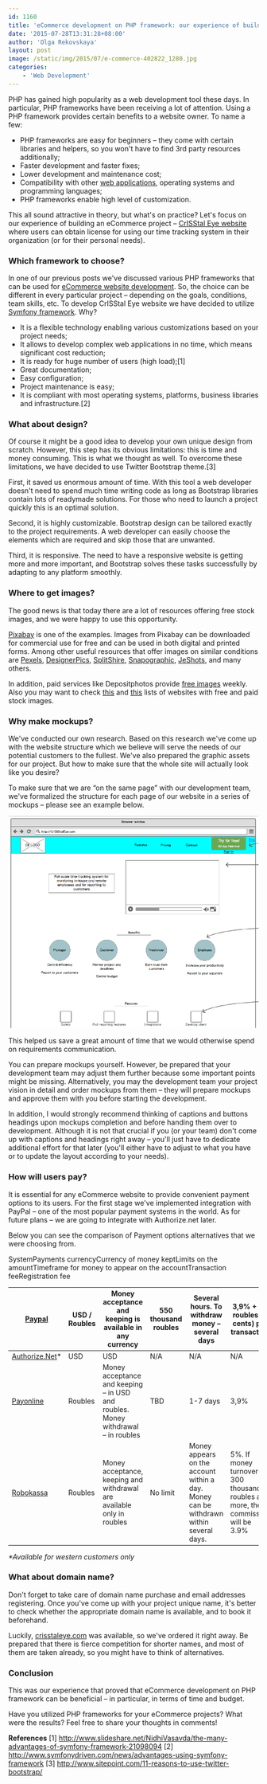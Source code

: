 ```yaml
---
id: 1160
title: 'eCommerce development on PHP framework: our experience of building CrISStal Eye website'
date: '2015-07-28T13:31:28+08:00'
author: 'Olga Rekovskaya'
layout: post
image: /static/img/2015/07/e-commerce-402822_1280.jpg
categories:
    - 'Web Development'
---
```


PHP has gained high popularity as a web development tool these days. In particular, PHP frameworks have been receiving a lot of attention. Using a PHP framework provides certain benefits to a website owner. To name a few:

- PHP frameworks are easy for beginners – they come with certain libraries and helpers, so you won't have to find 3rd party resources additionally;
- Faster development and faster fixes;
- Lower development and maintenance cost;
- Compatibility with other [web applications](https://www.issart.com/en/services/details/service/web-development), operating systems and programming languages;
- PHP frameworks enable high level of customization.

This all sound attractive in theory, but what's on practice? Let's focus on our experience of building an eCommerce project – [CrISStal Eye website](http://crisstaleye.com/) where users can obtain license for using our time tracking system in their organization (or for their personal needs).

### Which framework to choose?

In one of our previous posts we've discussed various PHP frameworks that can be used for [eCommerce website development](http://www.issart.com/blog/php-framework-ecommerce-website-development/). So, the choice can be different in every particular project – depending on the goals, conditions, team skills, etc.
To develop CrISStal Eye website we have decided to utilize [Symfony framework](https://symfony.com/). Why?

- It is a flexible technology enabling various customizations based on your project needs;
- It allows to develop complex web applications in no time, which means significant cost reduction;
- It is ready for huge number of users (high load);\[1\]
- Great documentation;
- Easy configuration;
- Project maintenance is easy;
- It is compliant with most operating systems, platforms, business libraries and infrastructure.\[2\]

### What about design?

Of course it might be a good idea to develop your own unique design from scratch. However, this step has its obvious limitations: this is time and money consuming. This is what we thought as well. To overcome these limitations, we have decided to use Twitter Bootstrap theme.\[3\]

First, it saved us enormous amount of time. With this tool a web developer doesn't need to spend much time writing code as long as Bootstrap libraries contain lots of readymade solutions. For those who need to launch a project quickly this is an optimal solution.

Second, it is highly customizable. Bootstrap design can be tailored exactly to the project requirements. A web developer can easily choose the elements which are required and skip those that are unwanted.

Third, it is responsive. The need to have a responsive website is getting more and more important, and Bootstrap solves these tasks successfully by adapting to any platform smoothly.

### Where to get images?

The good news is that today there are a lot of resources offering free stock images, and we were happy to use this opportunity.

[Pixabay](https://pixabay.com/) is one of the examples. Images from Pixabay can be downloaded for commercial use for free and can be used in both digital and printed forms. Among other useful resources that offer images on similar conditions are [Pexels](http://www.pexels.com/), [DesignerPics](http://www.designerspics.com/), [SplitShire](http://www.splitshire.com/), [Snapographic](http://snapographic.com/), [JeShots](http://jeshoots.com/), and many others.

In addition, paid services like Depositphotos provide [free images](http://ru.depositphotos.com/free-files.html) weekly. Also you may want to check [this](https://www.shopify.com/blog/17156388-22-awesome-websites-with-stunning-free-stock-images) and [this](https://chasingheartbeats.com/stock-photography-websites/) lists of websites with free and paid stock images.

### Why make mockups?

We've conducted our own research. Based on this research we've come up with the website structure which we believe will serve the needs of our potential customers to the fullest. We've also prepared the graphic assets for our project. But how to make sure that the whole site will actually look like you desire?

To make sure that we are “on the same page” with our development team, we've formalized the structure for each page of our website in a series of mockups – please see an example below.

![](/static/img/2015/07/698a8c8c2bf5f5ea2c4c636a04f9afdf.png)

This helped us save a great amount of time that we would otherwise spend on requirements communication.

You can prepare mockups yourself. However, be prepared that your development team may adjust them further because some important points might be missing. Alternatively, you may the development team your project vision in detail and order mockups from them – they will prepare mockups and approve them with you before starting the development.

In addition, I would strongly recommend thinking of captions and buttons headings upon mockups completion and before handing them over to development. Although it is not that crucial if you (or your team) don't come up with captions and headings right away – you'll just have to dedicate additional effort for that later (you'll either have to adjust to what you have or to update the layout according to your needs).

### How will users pay?

It is essential for any eCommerce website to provide convenient payment options to its users. For the first stage we've implemented integration with PayPal – one of the most popular payment systems in the world. As for future plans – we are going to integrate with Authorize.net later.

Below you can see the comparison of Payment options alternatives that we were choosing from.

SystemPayments currencyCurrency of money keptLimits on the amountTimeframe for money to appear on the accountTransaction feeRegistration fee

| [Paypal](https://www.paypal.com) | USD / Roubles | Money acceptance and keeping is available in any currency | 550 thousand roubles | Several hours.   To withdraw money – several days | 3,9% + 10 roubles (3 cents) per transaction | free |
|---|---|---|---|---|---|---|
| [Authorize.Net](http://www.authorize.net/)\* | USD | USD | N/A | N/A | N/A | N/A |
| [Payonline](http://www.payonline.ru/en/whoweare/) | Roubles | Money acceptance and keeping – in USD and roubles.   Money withdrawal – in roubles | TBD | 1-7 days | 3,9% | 3 900 roubles |
| [Robokassa](http://robokassa.ru/en/Index.aspx) | Roubles | Money acceptance, keeping and withdrawal are available only in roubles | No limit | Money appears on the account within a day.   Money can be withdrawn within several days. | 5%.   If money turnover is 300 thousand roubles and more, the commission will be 3.9% | Free |

*\*Available for western customers only*

### What about domain name?

Don't forget to take care of domain name purchase and email addresses registering. Once you've come up with your project unique name, it's better to check whether the appropriate domain name is available, and to book it beforehand.

Luckily, [crisstaleye.com](http://crisstaleye.com/) was available, so we've ordered it right away. Be prepared that there is fierce competition for shorter names, and most of them are taken already, so you might have to think of alternatives.

### Conclusion

This was our experience that proved that eCommerce development on PHP framework can be beneficial – in particular, in terms of time and budget.

Have you utilized PHP frameworks for your eCommerce projects? What were the results? Feel free to share your thoughts in comments!

**References**
\[1\] <http://www.slideshare.net/NidhiVasavda/the-many-advantages-of-symfony-framework-21098094>
\[2\] <http://www.symfonydriven.com/news/advantages-using-symfony-framework>
\[3\] <http://www.sitepoint.com/11-reasons-to-use-twitter-bootstrap/>